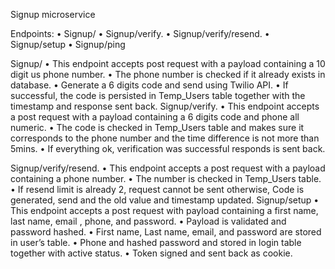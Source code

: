 Signup microservice

Endpoints:
•	Signup/
•	Signup/verify.
•	Signup/verify/resend.
•	Signup/setup
•	Signup/ping

Signup/
•	This endpoint accepts post request with a payload containing a 10 digit us phone number. 
•	The phone number is checked if it already exists in database.
•	Generate a 6 digits code and send using Twilio API.
•	If successful, the code is persisted in Temp_Users table together with the timestamp and response sent back.
Signup/verify.
•	This endpoint accepts a post request with a payload containing a 6 digits code and phone all numeric.
•	The code is checked in Temp_Users table and makes sure it corresponds to the phone number and the time difference is not more than 5mins.
•	If everything ok, verification was successful responds is sent back.

Signup/verify/resend.
•	This endpoint accepts a post request with a payload containing a phone number.
•	The number is checked in Temp_Users table.
•	If resend limit is already 2, request cannot be sent otherwise, Code is generated, send and the old value and timestamp updated.
Signup/setup
•	This endpoint accepts a post request with payload containing a first name, last name, email , phone, and password.
•	Payload is validated and password hashed.
•	First name, Last name, email, and password are stored in user’s table.
•	Phone and hashed password and stored in login table together with active status.
•	Token signed and sent back as cookie.
